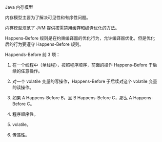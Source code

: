 Java 内存模型

内存模型主要为了解决可见性和有序性问题。

内存模型规范了 JVM 提供按需禁用缓存和编译优化的方法。

Happens-Before 规则是在约束编译器的优化行为，允许编译器优化，但是优化后的行为要遵守 Happens-Before 规则。

Happends-Before 前 3 项：

1. 在一个线程中（单线程），按照程序顺序，前面的操作 Happens-Before 于后续的任意操作。
2. 对一个 volatile 变量的写操作，Happens-Before 于后续对这个 volatile 变量的读操作。
3. 如果 A Happens-Before B，且 B Happens-Before C，那么 A Happens-Before C。

1. 程序顺序性。
2. volatile。
3. 传递性。
